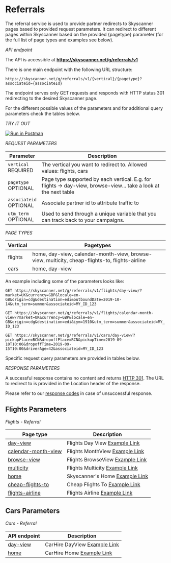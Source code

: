 # Referrals

The referral service is used to provide partner redirects
to Skyscanner pages based to provided request parameters. 
It can redirect to different pages within Skyscanner based on the provided {pagetype} parameter 
(for the full list of page types and examples see below).

*API endpoint*

The API is accessible at **https://skyscanner.net/g/referrals/v1**

There is one main endpoint with the following URL structure:

`https://skyscanner.net/g/referrals/v1/{vertical}/{pagetype}?associateid={associateId}`

The endpoint serves only GET requests and responds with HTTP status 301 redirecting to the desired Skyscanner page.

For the different possible values of the parameters and for additional query parameters
check the tables below.

*TRY IT OUT*

[![Run in Postman](https://run.pstmn.io/button.svg)](https://app.getpostman.com/run-collection/84b89b3a51c23e6230d7)

*REQUEST PARAMETERS*

| Parameter | Description |
| --------- | ------- |
| ```vertical``` <br><span class="required">REQUIRED</span> | The vertical you want to redirect to. Allowed values: flights, cars|
| ```pagetype``` <br><span class="required">OPTIONAL</span> | Page type supported by each vertical. E.g. for flights -> day-view, browse-view... take a look at the next table|
| ```associateid``` <br><span class="required">OPTIONAL</span> | Associate partner id to attribute traffic to|
| ```utm_term``` <br><span class="required">OPTIONAL</span> | Used to send through a unique variable that you can track back to your campaigns.|

*PAGE TYPES*

| Vertical | Pagetypes |
| --------- | ------- |
| flights | home, day-view, calendar-month-view, browse-view, multicity, cheap-flights-to, flights-airline |
| cars | home, day-view |

An example including some of the parameters looks like:

`GET https://skyscanner.net/g/referrals/v1/flights/day-view/?market=UK&currency=GBP&locale=en-GB&origin=cdg&destination=edi&outboundDate=2019-10-14&utm_term=summer&associateid=MY_ID_123`

`GET https://skyscanner.net/g/referrals/v1/flights/calendar-month-view/?market=UK&currency=GBP&locale=en-GB&origin=cdg&destination=edi&iym=1910&utm_term=summer&associateid=MY_ID_123`

`GET https://skyscanner.net/g/referrals/v1/cars/day-view/?pickupPlace=BCN&dropoffPlace=BCN&pickupTime=2019-09-10T10:00&dropoffTime=2019-09-15T10:00&driverAge=42&associateid=MY_ID_123`


Specific request query parameters are provided in tables below.

*RESPONSE PARAMETERS*

A successful response contains no content and returns [HTTP 301](https://en.wikipedia.org/wiki/HTTP_301).
The URL to redirect to is provided in the Location header of the response.

<aside class="warning">
Please refer to our <a href="#response-codes">response codes</a> in case of unsuccessful response.
</aside>

## Flights Parameters

*Flights - Referral*

| Page type | Description  |
| --- | ---|
| [day-view](#flights-day-view-supported-parameters-schema) | Flights Day View [Example Link](https://www.skyscanner.net/transport/flights/sof/ams/200813/200819/?adults=1&children=2&adultsv2=1&childrenv2=3%7c2&infants=0&cabinclass=economy&rtn=1&preferdirects=false&outboundaltsenabled=false&inboundaltsenabled=false&ref=home#/)|
| [calendar-month-view](#flights-calendar-month-view-supported-parameters-schema) | Flights MonthView [Example Link](https://www.skyscanner.net/transport/flights/sof/ams/?adults=1&children=2&adultsv2=1&childrenv2=3%7C2&infants=0&cabinclass=economy&rtn=1&preferdirects=false&outboundaltsenabled=false&inboundaltsenabled=false&oym=2008&iym=2008&ref=home&selectedoday=01&selectediday=01)|
| [browse-view](#flights-browse-view-supported-parameters-schema) | Flights BrowseView [Example Link](https://www.skyscanner.net/transport/flights-from/edi/?adults=1&children=2&adultsv2=1&childrenv2=3%7c2&infants=0&cabinclass=economy&rtn=1&preferdirects=false&outboundaltsenabled=false&inboundaltsenabled=false&oym=2008&iym=2008&ref=home)|
| [multicity](#flights-day-view-for-multicity-search-schema) | Flights Multicity [Example Link](https://www.skyscanner.net/transport/d/sof/2020-08-13/ams/ams/2020-08-19/lond/lond/2020-08-20/sof?adults=1&children=2&adultsv2=1&childrenv2=3%7c2&infants=0&cabinclass=economy&ref=home#/)|
| [home](#flights-home-page-supported-parameters-schema) | Skyscanner's Home [Example Link](https://www.skyscanner.net/)|
| [cheap-flights-to](#cheap-flights-to-supported-parameters-schema) | Cheap Flights To [Example Link](https://www.skyscanner.net/za/en-gb/zar/flights-to/bom/cheap-flights-to-mumbai-airport.html)|
| [flights-airline](#flights-airline-supported-parameters-schema) | Flights Airline [Example Link](https://www.skyscanner.net/airline/airline-emirates-ek.html)|

## Cars Parameters

*Cars - Referral*

| API endpoint | Description  |
| --- | ---|
| [day-view](#carhire-day-view-supported-parameters-schema) | CarHire DayView [Example Link](https://www.skyscanner.net/carhire/results/95565041/95565041/2020-08-20T10:00/2020-08-21T10:00/30)|
| [home](#carhire-home-page-supported-parameters-schema) | CarHire Home [Example Link](https://www.skyscanner.net/carhire) |
